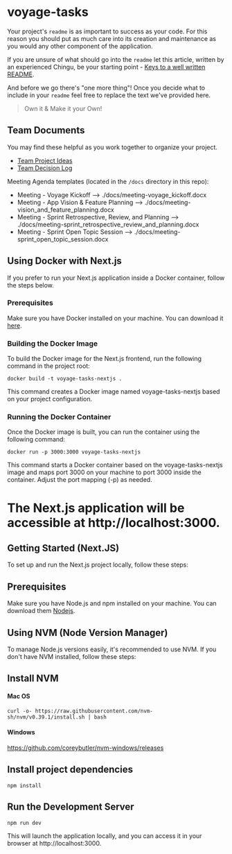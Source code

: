 # voyage-tasks

Your project's `readme` is as important to success as your code. For 
this reason you should put as much care into its creation and maintenance
as you would any other component of the application.

If you are unsure of what should go into the `readme` let this article,
written by an experienced Chingu, be your starting point - 
[Keys to a well written README](https://tinyurl.com/yk3wubft).

And before we go there's "one more thing"! Once you decide what to include
in your `readme` feel free to replace the text we've provided here.

> Own it & Make it your Own!

## Team Documents

You may find these helpful as you work together to organize your project.

- [Team Project Ideas](./docs/team_project_ideas.md)
- [Team Decision Log](./docs/team_decision_log.md)

Meeting Agenda templates (located in the `/docs` directory in this repo):

- Meeting - Voyage Kickoff --> ./docs/meeting-voyage_kickoff.docx
- Meeting - App Vision & Feature Planning --> ./docs/meeting-vision_and_feature_planning.docx
- Meeting - Sprint Retrospective, Review, and Planning --> ./docs/meeting-sprint_retrospective_review_and_planning.docx
- Meeting - Sprint Open Topic Session --> ./docs/meeting-sprint_open_topic_session.docx

## Using Docker with Next.js

If you prefer to run your Next.js application inside a Docker container, follow the steps below.

### Prerequisites

Make sure you have Docker installed on your machine. You can download it [here](https://www.docker.com/get-started).

### Building the Docker Image

To build the Docker image for the Next.js frontend, run the following command in the project root:

```
docker build -t voyage-tasks-nextjs .
```
This command creates a Docker image named voyage-tasks-nextjs based on your project configuration.

### Running the Docker Container
Once the Docker image is built, you can run the container using the following command:

```
docker run -p 3000:3000 voyage-tasks-nextjs
```
This command starts a Docker container based on the voyage-tasks-nextjs image and maps port 3000 on your machine to port 3000 inside the container. Adjust the port mapping (-p) as needed.

The Next.js application will be accessible at http://localhost:3000.
=======
## Getting Started (Next.JS)

To set up and run the Next.js project locally, follow these steps:

## Prerequisites

Make sure you have Node.js and npm installed on your machine. You can download them [Nodejs](https://nodejs.org/).

## Using NVM (Node Version Manager)

To manage Node.js versions easily, it's recommended to use NVM. If you don't have NVM installed, follow these steps:

## Install NVM

#### Mac OS
```
curl -o- https://raw.githubusercontent.com/nvm-sh/nvm/v0.39.1/install.sh | bash
```

#### Windows
https://github.com/coreybutler/nvm-windows/releases

## Install project dependencies

```
npm install
```

## Run the Development Server

```
npm run dev
```
This will launch the application locally, and you can access it in your browser at http://localhost:3000.
